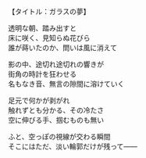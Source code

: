 【タイトル：ガラスの夢】

透明な朝、踏み出すと  
床に咲く、見知らぬ花びら  
誰が蒔いたのか、問いは風に消えて  

影の中、途切れ途切れの響きが  
街角の時計を狂わせる  
名もなき音、無言の隙間に溶けていく  

足元で何かが剥がれ  
触れずとも分かる、その冷たさ  
空に伸びる手、掴むものも無い  

ふと、空っぽの視線が交わる瞬間  
そこにはただ、淡い輪郭だけが残って——